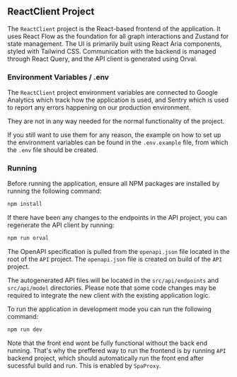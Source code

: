 ﻿## ReactClient Project

The `ReactClient` project is the React-based frontend of the application. It uses React Flow as the foundation for all
graph interactions and Zustand for state management. The UI is primarily built using React Aria components, styled with
Tailwind CSS. Communication with the backend is managed through React Query, and the API client is generated using
Orval.

### Environment Variables / .env

The `ReactClient` project environment variables are connected to Google Analytics which track how the application is used, and Sentry which is used to report any errors happening on our production environment.

They are not in any way needed for the normal functionality of the project.

If you still want to use them for any reason, the example on how to set up the environment variables can be found in the `.env.example` file, from which the `.env` file should be created.

### Running

Before running the application, ensure all NPM packages are installed by running the following command:

```bash
npm install
```

If there have been any changes to the endpoints in the API project, you can regenerate the API client by running:

```bash
npm run orval
```

The OpenAPI specification is pulled from the `openapi.json` file located in the root of the `API` project.
The `openapi.json` file is created on build of the `API` project.

The autogenerated API files will be located in the `src/api/endpoints` and `src/api/model` directories. Please note that
some code changes may be required to integrate the new client with the existing application logic.

To run the application in development mode you can run the following command:

```bash
npm run dev
```

Note that the front end wont be fully functional without the back end running.
That's why the preffered way to run the frontend is by running `API` backend project, which should automatically run the front end after sucessful build and run. This is enabled by `SpaProxy`.
